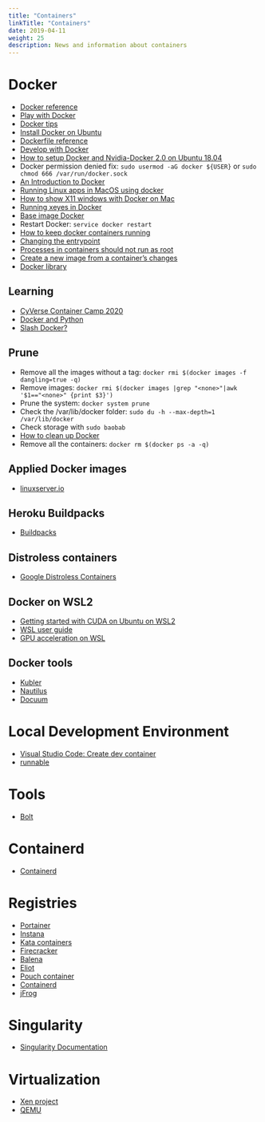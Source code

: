 ```yaml
---
title: "Containers"
linkTitle: "Containers"
date: 2019-04-11
weight: 25
description: News and information about containers
---
```


# Docker
* [Docker reference](https://docs.docker.com/reference/)
* [Play with Docker](https://labs.play-with-docker.com/)
* [Docker tips](https://confluence.jaytaala.com/display/TKB/Docker+tips)
* [Install Docker on Ubuntu](https://docs.docker.com/engine/install/ubuntu/)
* [Dockerfile reference](https://docs.docker.com/engine/reference/builder/)
* [Develop with Docker](https://docs.docker.com/develop/)
* [How to setup Docker and Nvidia-Docker 2.0 on Ubuntu 18.04](https://cnvrg.io/how-to-setup-docker-and-nvidia-docker-2-0-on-ubuntu-18-04/)
* Docker permission denied fix: `sudo usermod -aG docker ${USER}` or `sudo chmod 666 /var/run/docker.sock`
* [An Introduction to Docker](http://odewahn.github.io/docker-jumpstart/)
* [Running Linux apps in MacOS using docker](http://shanavasv.com/running-linux-apps-in-macos-using-docker/)
* [How to show X11 windows with Docker on Mac](https://medium.com/@mreichelt/how-to-show-x11-windows-within-docker-on-mac-50759f4b65cb)
* [Running xeyes in Docker](http://nelkinda.com/blog/xeyes-in-docker/)
* [Base image Docker](https://phusion.github.io/baseimage-docker/)
* Restart Docker: `service docker restart`
* [How to keep docker containers running](http://bigdatums.net/2017/11/07/how-to-keep-docker-containers-running/)
* [Changing the entrypoint](https://docs.docker.com/engine/reference/run/#entrypoint-default-command-to-execute-at-runtime)
* [Processes in containers should not run as root](https://medium.com/@mccode/processes-in-containers-should-not-run-as-root-2feae3f0df3b)
* [Create a new image from a container’s changes](https://docs.docker.com/engine/reference/commandline/commit/)
* [Docker library](https://github.com/docker-library/docs/tree/master/)

## Learning
* [CyVerse Container Camp 2020](https://learning.cyverse.org/projects/cyverse-container-camp/en/2020/index.html)
* [Docker and Python](https://ep2020.europython.eu/media/conference/slides/4bVczWt-docker-and-python-making-them-play-nicely-and-securely-for-dat_veC0l2l.pdf)
* [Slash Docker?](https://runnable.com/docker/)

## Prune  
* Remove all the images without a tag: `docker rmi $(docker images -f dangling=true -q)`
* Remove <none> images: `docker rmi $(docker images |grep "<none>"|awk '$1=="<none>" {print $3}')`
* Prune the system: `docker system prune`
* Check the /var/lib/docker folder: `sudo du -h --max-depth=1 /var/lib/docker`
* Check storage with `sudo baobab`
* [How to clean up Docker](https://stackoverflow.com/questions/45798076/how-to-clean-up-docker)
* Remove all the containers: `docker rm $(docker ps -a -q)`

## Applied Docker images
* [linuxserver.io](https://www.linuxserver.io/)

## Heroku Buildpacks
* [Buildpacks](https://devcenter.heroku.com/articles/buildpacks)

## Distroless containers
* [Google Distroless Containers](https://github.com/GoogleContainerTools/distroless)

## Docker on WSL2
* [Getting started with CUDA on Ubuntu on WSL2](https://ubuntu.com/blog/getting-started-with-cuda-on-ubuntu-on-wsl-2)
* [WSL user guide](https://docs.nvidia.com/cuda/wsl-user-guide/index.html)
* [GPU acceleration on WSL](https://docs.microsoft.com/en-us/windows/win32/direct3d12/gpu-accelerated-training)

## Docker tools
* [Kubler](https://www.elttam.com/blog/kubler/)
* [Nautilus](https://nautilusdev.com/)
* [Docuum](https://github.com/stepchowfun/docuum)

# Local Development Environment
* [Visual Studio Code: Create dev container](https://code.visualstudio.com/docs/remote/create-dev-container)
* [runnable](https://runnable.com/)
  
# Tools
* [Bolt](https://puppetlabs.github.io/bolt/)

# Containerd
* [Containerd](https://containerd.io/)

# Registries
* [Portainer](https://www.portainer.io/)
* [Instana](https://www.instana.com/)
* [Kata containers](https://katacontainers.io/)
* [Firecracker](https://firecracker-microvm.github.io/)
* [Balena](https://www.balena.io/)
* [Eliot](https://docs.eliot.run/)
* [Pouch container](https://pouchcontainer.io/)
* [Containerd](https://containerd.io/)
* [jFrog](https://jfrog.com/)

# Singularity
* [Singularity Documentation](https://www.sylabs.io/docs/)

# Virtualization
* [Xen project](https://xenproject.org/)
* [QEMU](https://elinux.org/R-Car/Virtualization#Virtualization_with_QEMU)

